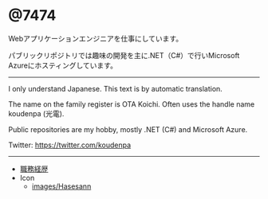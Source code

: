 # @7474

Webアプリケーションエンジニアを仕事にしています。

パブリックリポジトリでは趣味の開発を主に.NET（C#）で行いMicrosoft Azureにホスティングしています。

----

I only understand Japanese.
This text is by automatic translation. 

The name on the family register is OTA Koichi.
Often uses the handle name koudenpa (光電).

Public repositories are my hobby, mostly .NET (C#) and Microsoft Azure.

Twitter: https://twitter.com/koudenpa

----

- [職務経歴](職務経歴.md)
- Icon
  - [images/Hasesann](images/Hasesann)
